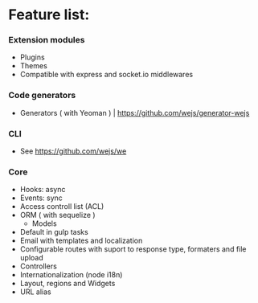 # Feature list:

### Extension modules

- Plugins
- Themes
- Compatible with express and socket.io middlewares

### Code generators

- Generators ( with Yeoman ) | https://github.com/wejs/generator-wejs

### CLI

- See https://github.com/wejs/we

### Core

- Hooks: async
- Events: sync
- Access controll list (ACL)
- ORM ( with sequelize )
  - Models
- Default in gulp tasks
- Email with templates and localization
- Configurable routes with suport to response type, formaters and file upload
- Controllers
- Internationalization (node i18n)
- Layout, regions and Widgets 
- URL alias
